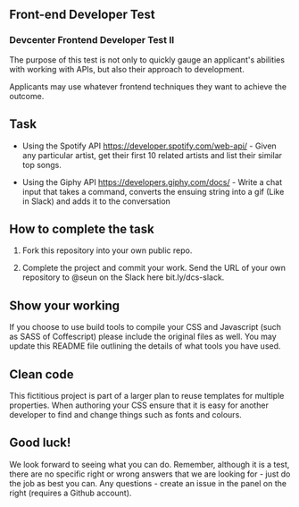## Front-end Developer Test

### Devcenter Frontend Developer Test II

The purpose of this test is not only to quickly gauge an applicant's abilities with working with APIs, but also their approach to development.

Applicants may use whatever frontend techniques they want to achieve the outcome.

## Task

* Using the Spotify API https://developer.spotify.com/web-api/ - Given any particular artist, get their first 10 related artists and list their similar top songs.

* Using the Giphy API https://developers.giphy.com/docs/ - Write a chat input that takes a command, converts the ensuing string into a gif (Like in Slack) and adds it to the conversation

## How to complete the task

1. Fork this repository into your own public repo.

2. Complete the project and commit your work. Send the URL of your own repository to @seun on the Slack here bit.ly/dcs-slack.

## Show your working

If you choose to use build tools to compile your CSS and Javascript (such as SASS of Coffescript) please include the original files as well. You may update this README file outlining the details of what tools you have used.

## Clean code

This fictitious project is part of a larger plan to reuse templates for multiple properties. When authoring your CSS ensure that it is easy for another developer to find and change things such as fonts and colours.


## Good luck!

We look forward to seeing what you can do. Remember, although it is a test, there are no specific right or wrong answers that we are looking for - just do the job as best you can. Any questions - create an issue in the panel on the right (requires a Github account).
